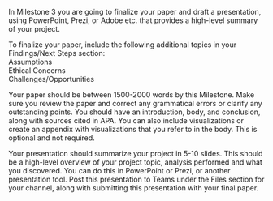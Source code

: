 In Milestone 3 you are going to finalize your paper and draft a presentation, using PowerPoint, Prezi, or Adobe etc. that provides a high-level summary of your project.

To finalize your paper, include the following additional topics in your Findings/Next Steps section:\
Assumptions\
Ethical Concerns\
Challenges/Opportunities

Your paper should be between 1500-2000 words by this Milestone. Make sure you review the paper and correct any grammatical errors or clarify any outstanding points. You should have an introduction, body, and conclusion, along with sources cited in APA. You can also include visualizations or create an appendix with visualizations that you refer to in the body. This is optional and not required.

Your presentation should summarize your project in 5-10 slides. This should be a high-level overview of your project topic, analysis performed and what you discovered. You can do this in PowerPoint or Prezi, or another presentation tool. Post this presentation to Teams under the Files section for your channel, along with submitting this presentation with your final paper.